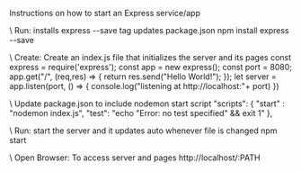 Instructions on how to start an Express service/app

\\ Run: installs express --save tag updates package.json
npm install express --save


\\ Create: Create an index.js file that initializes the server and its pages
const express = require('express');
const app = new express();
const port = 8080;
app.get("/", (req,res) => {
    return res.send("Hello World!");
});
let server = app.listen(port, () => {
    console.log("listening at http://localhost:"+ port)
})


\\ Update package.json to include nodemon start script
"scripts": {
    "start" : "nodemon index.js",
    "test": "echo \"Error: no test specified\" && exit 1"
  },


\\ Run: start the server and it updates auto whenever file is changed
npm start


\\ Open Browser: To access server and pages
http://localhost/:PATH
